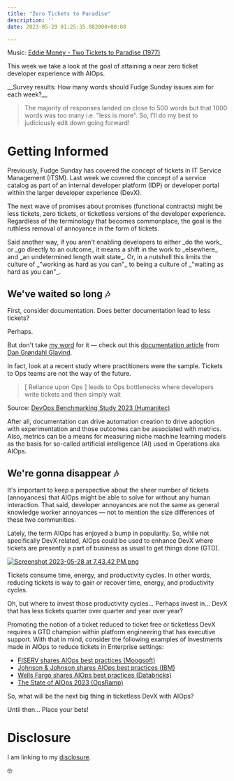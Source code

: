 ```yaml
---
title: "Zero Tickets to Paradise"
description: ''
date: 2023-05-29 01:25:35.882000+00:00

---
```


 

Music: [Eddie Money - Two Tickets to Paradise (1977)](https://www.youtube.com/watch?v=JxcUmAVG3RQ)

This week we take a look at the goal of attaining a near zero ticket developer experience with AIOps.

\_\_Survey results: How many words should Fudge Sunday issues aim for each week?\_\_

> The majority of responses landed on close to 500 words but that 1000 words was too many i.e. "less is more". So, I'll do my best to judiciously edit down going forward!

# Getting Informed

Previously, Fudge Sunday has covered the concept of tickets in IT Service Management (ITSM). Last week we covered the concept of a service catalog as part of an internal developer platform (IDP) or developer portal within the larger developer experience (DevX).

The next wave of promises about promises (functional contracts) might be less tickets, zero tickets, or ticketless versions of the developer experience. Regardless of the terminology that becomes commonplace, the goal is the ruthless removal of annoyance in the form of tickets.

Said another way, if you aren't enabling developers to either \_do the work\_ or \_go directly to an outcome\_ it means a shift in the work to \_elsewhere\_ and \_an undetermined length wait state\_. Or, in a nutshell this limits the culture of \_"working as hard as you can"\_ to being a culture of \_"waiting as hard as you can"\_.

## We've waited so long 🎶

First, consider documentation. Does better documentation lead to less tickets?

Perhaps.

But don't take [my word](https://fudge.org/archive/fudge-sunday-everything-counts-in-ops-amounts) for it — check out this [documentation article](https://www.eficode.com/blog/better-documentation-better-platform-developer-experience) from [Dan Grøndahl Glavind](https://www.linkedin.com/in/dangrondahl/).

In fact, look at a recent study where practitioners were the sample. Tickets to Ops teams are not the way of the future.

> [ Reliance upon Ops ] leads to Ops bottlenecks where developers write tickets and then simply wait

Source: [DevOps Benchmarking Study 2023 (Humanitec)](https://humanitec.com/whitepapers/devops-benchmarking-study-2023)

After all, documentation can drive automation creation to drive adoption with experimentation and those outcomes can be associated with metrics. Also, metrics can be a means for measuring niche machine learning models as the basis for so-called artificial intelligence (AI) used in Operations aka AIOps.

## We're gonna disappear 🎶

It's important to keep a perspective about the sheer number of tickets (annoyances) that AIOps might be able to solve for without any human interaction. That said, developer annoyances are not the same as general knowledge worker annoyances — not to mention the size differences of these two communities.

Lately, the term AIOps has enjoyed a bump in popularity. So, while not specifically DevX related, AIOps could be used to enhance DevX where tickets are presently a part of business as usual to get things done (GTD).

[![Screenshot 2023-05-28 at 7.43.42 PM.png](https://buttondown.imgix.net/images/d494fb57-a13e-4a63-be51-273b801422bb.png?w=960&fit=max)](https://trends.google.com/trends/explore?date=2013-04-28%202023-05-28&q=AIOps&hl=en-US)

Tickets consume time, energy, and productivity cycles. In other words, reducing tickets is way to gain or recover time, energy, and productivity cycles.

Oh, but where to invest those productivity cycles... Perhaps invest in... DevX that has less tickets quarter over quarter and year over year?

Promoting the notion of a ticket reduced to ticket free or ticketless DevX requires a GTD champion within platform engineering that has executive support. With that in mind, consider the following examples of investments made in AIOps to reduce tickets in Enterprise settings:

- [FISERV shares AIOps best practices (Moogsoft)](https://www.youtube.com/watch?v=bujxPL-8z9Y)
- [Johnson & Johnson shares AIOps best practices (IBM)](https://www.youtube.com/watch?v=EUVRbAplJS8)
- [Wells Fargo shares AIOps best practices (Databricks)](https://www.youtube.com/watch?v=NuL1u\_CIkQw)
- [The State of AIOps 2023 (OpsRamp)](https://www.youtube.com/watch?v=daBWeKhhRN4)

So, what will be the next big thing in ticketless DevX with AIOps?

Until then… Place your bets!

# Disclosure

I am linking to my [disclosure](https://jaycuthrell.com/disclosure/).

🤓
